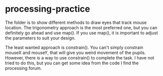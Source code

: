 # processing-practice
The folder is to show different methods to draw eyes that track mouse location.
The trigonometry approach is the most preferred one, but you can definitely go ahead and use map(). If you use map(), it is important to adjust the parameters to suit your design.

The least wanted approach is constrain(). You can\'t simply constrain mouseX and mouseY, that will give you weird movement of the pupils. However, there is a way to use constrain() to complete the task. I have not tried to do this, but you can get some idea from the code I find the processing forum.
